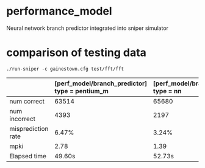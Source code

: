 # performance_model
Neural network branch predictor integrated into sniper simulator


# comparison of testing data
```
./run-sniper -c gainestown.cfg test/fft/fft
```
&nbsp;|[perf_model/branch_predictor]<br>type = pentium_m|[perf_model/branch_predictor]<br>type = nn
-|:-|:-
num correct|63514|65680
num incorrect|4393|2197
misprediction rate|6.47%|3.24%
mpki|2.78|1.39
Elapsed time|49.60s|52.73s
